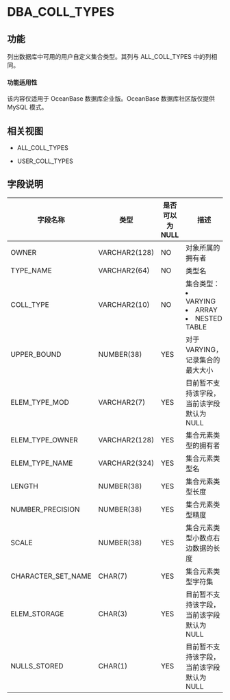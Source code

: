 DBA_COLL_TYPES 
===================================

功能 
-----------

列出数据库中可用的用户自定义集合类型。其列与 ALL_COLL_TYPES 中的列相同。

  <main id="notice" >
    <h4>功能适用性</h4>
    <p>该内容仅适用于 OceanBase 数据库企业版。OceanBase 数据库社区版仅提供 MySQL 模式。</p>
  </main>

相关视图 
-------------

* ALL_COLL_TYPES

  

* USER_COLL_TYPES

  




字段说明 
-------------



|      **字段名称**      |    **类型**     | **是否可以为 NULL** |                                                                                      **描述**                                                                                       |
|--------------------|---------------|----------------|-----------------------------------------------------------------------------------------------------------------------------------------------------------------------------------|
| OWNER              | VARCHAR2(128) | NO             | 对象所属的拥有者                                                                                                                                                                          |
| TYPE_NAME          | VARCHAR2(64)  | NO             | 类型名                                                                                                                                                                               |
| COLL_TYPE          | VARCHAR2(10)  | NO             | 集合类型： <li> VARYING   <li> ARRAY   <li> NESTED TABLE    |
| UPPER_BOUND        | NUMBER(38)    | YES            | 对于 VARYING，记录集合的最大大小                                                                                                                                                              |
| ELEM_TYPE_MOD      | VARCHAR2(7)   | YES            | 目前暂不支持该字段，当前该字段默认为NULL                                                                                                                                                            |
| ELEM_TYPE_OWNER    | VARCHAR2(128) | YES            | 集合元素类型的拥有者                                                                                                                                                                        |
| ELEM_TYPE_NAME     | VARCHAR2(324) | YES            | 集合元素类型名                                                                                                                                                                           |
| LENGTH             | NUMBER(38)    | YES            | 集合元素类型长度                                                                                                                                                                          |
| NUMBER_PRECISION   | NUMBER(38)    | YES            | 集合元素类型精度                                                                                                                                                                          |
| SCALE              | NUMBER(38)    | YES            | 集合元素类型小数点右边数据的长度                                                                                                                                                                  |
| CHARACTER_SET_NAME | CHAR(7)       | YES            | 集合元素类型字符集                                                                                                                                                                         |
| ELEM_STORAGE       | CHAR(3)       | YES            | 目前暂不支持该字段，当前该字段默认为NULL                                                                                                                                                            |
| NULLS_STORED       | CHAR(1)       | YES            | 目前暂不支持该字段，当前该字段默认为NULL                                                                                                                                                            |



